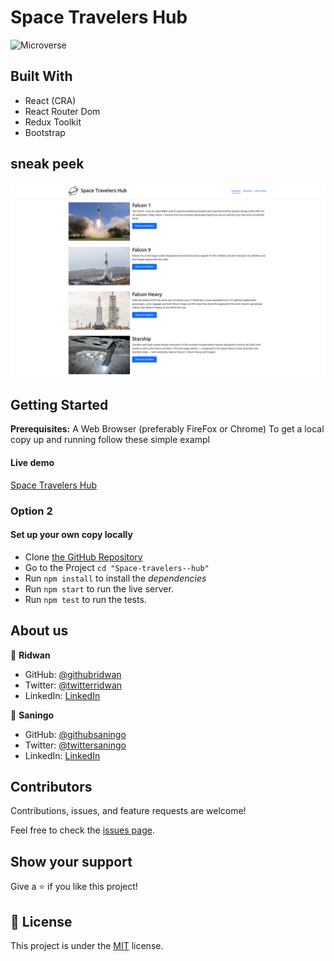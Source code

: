 # Space Travelers Hub

![Microverse](https://img.shields.io/badge/Microverse-blueviolet)

## Built With

- React (CRA)
- React Router Dom
- Redux Toolkit
- Bootstrap

## sneak peek

![Application screenshot](./src/Rocket-screenshot.png)

## Getting Started

**Prerequisites:** A Web Browser (preferably FireFox or Chrome)
To get a local copy up and running follow these simple exampl

#### Live demo

[Space Travelers Hub](http://ridwanediallo.github.io/Space-travelers--hub)

### **Option 2**

#### Set up your own copy locally

- Clone [the GitHub Repository](https://github.com/ridwanediallo/Space-travelers--hub.git)
- Go to the Project `cd "Space-travelers--hub"`
- Run `npm install` to install the _dependencies_
- Run `npm start` to run the live server.
- Run `npm test` to run the tests.


## About us

👤 **Ridwan**

- GitHub: [@githubridwan](https://github.com/ridwanediallo)
- Twitter: [@twitterridwan](https://twitter.com/RidwaneD)
- LinkedIn: [LinkedIn](https://www.linkedin.com/in/ridwan-diallo-9a1634193)

👤 **Saningo**

- GitHub: [@githubsaningo](https://github.com/sainingo)
- Twitter: [@twittersaningo](https://twitter.com/saningoInn)
- LinkedIn: [LinkedIn](https://www.linkedin.com/in/saningo/)

## Contributors

Contributions, issues, and feature requests are welcome!

Feel free to check the [issues page](../../issues/).

## Show your support

Give a ⭐️ if you like this project!

## 📝 License

This project is under the [MIT](LICENSE) license.
